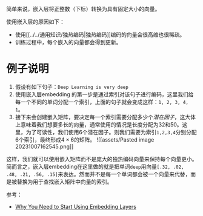 简单来说，嵌入层将正整数（下标）转换为具有固定大小的向量。

使用嵌入层的原因如下：
- 使用[[../../通用知识/独热编码|独热编码]]编码的向量会很高维也很稀疏。
- 训练过程中，每个嵌入的向量都会得到更新。

# 例子说明
1. 假设有如下句子：`Deep Learning is very deep`
2. 使用嵌入层embedding 的第一步是通过索引对该句子进行编码，这里我们给每一个不同的单词分配一个索引，上面的句子就会变成这样：`1, 2, 3, 4, 1`。
3. 接下来会创建嵌入矩阵，要决定每一个索引需要分配多少个*潜在因子*，这大体上意味着我们想要多长的向量，通常使用的情况是长度分配为32和50。这里，为了可读性，我们使用6个潜在因子。则我们需要为索引`1,2,3,4`分别分配6个索引，最终形成$4 \times 6$的矩阵。
![[assets/Pasted image 20231007162545.png]]

这样，我们就可以使用嵌入矩阵而不是庞大的独热编码向量来保持每个向量更小。简而言之，嵌入层embedding在这里做的就是把单词`deep`用向量`[.32, .02, .48, .21, .56, .15]`来表达。然而并不是每一个单词都会被一个向量来代替，而是被替换为用于查找嵌入矩阵中向量的索引。

参考：
- [Why You Need to Start Using Embedding Layers](https://towardsdatascience.com/deep-learning-4-embedding-layers-f9a02d55ac12)